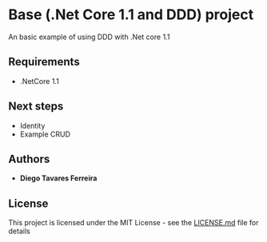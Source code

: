# Base (.Net Core 1.1 and DDD) project
An basic example of using DDD with .Net core 1.1

## Requirements
- .NetCore 1.1

## Next steps
- Identity
- Example CRUD 

## Authors

* **Diego Tavares Ferreira** 

## License

This project is licensed under the MIT License - see the [LICENSE.md](LICENSE.md) file for details

